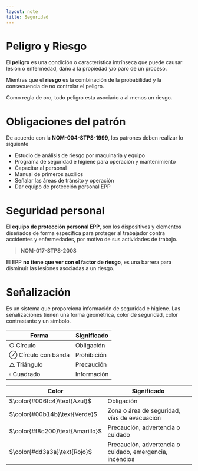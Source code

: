 ```yaml
---
layout: note
title: Seguridad
---
```


# Peligro y Riesgo
El **peligro** es una condición o característica intrínseca que puede causar lesión o enfermedad, daño a la propiedad y/o paro de un proceso.

Mientras que el **riesgo** es la combinación de la probabilidad y la consecuencia de no controlar el peligro.

Como regla de oro, todo peligro esta asociado a al menos un riesgo.

# Obligaciones del patrón
De acuerdo con la **NOM-004-STPS-1999**, los patrones deben realizar lo siguiente

* Estudio de análisis de riesgo por maquinaria y equipo
* Programa de seguridad e higiene para operación y mantenimiento
* Capacitar al personal
* Manual de primeros auxilios
* Señalar las áreas de tránsito y operación
* Dar equipo de protección personal EPP

# Seguridad personal
El **equipo de protección personal EPP**, son los dispositivos y elementos diseñados de forma específica para proteger al trabajador contra accidentes y enfermedades, por motivo de sus actividades de trabajo.

> **NOM-017-STPS-2008**

El EPP **no tiene que ver con el factor de riesgo**, es una barrera para disminuir las lesiones asociadas a un riesgo.

# Señalización
Es un sistema que proporciona información de seguridad e higiene. Las señalizaciones tienen una forma geométrica, color de seguridad, color contrastante y un símbolo.

| Forma                                | Significado |
| -                                    | -           |
| $\bigcirc$ $\text{Círculo}$          | Obligación  |
| $\oslash$ $\text{Círculo con banda}$ | Prohibición |
| $\triangle$ $\text{Triángulo}$       | Precaución  |
| $\square$ $\text{Cuadrado}$          | Información |

| Color                            | Significado                                              |
| -                                | -                                                        |
| $\color{#006fc4}\text{Azul}$     | Obligación                                               |
| $\color{#00b14b}\text{Verde}$    | Zona o área de seguridad, vías de evacuación             |
| $\color{#f8c200}\text{Amarillo}$ | Precaución, advertencia o cuidado                        |
| $\color{#dd3a3a}\text{Rojo}$     | Precaución, advertencia o cuidado, emergencia, incendios |

